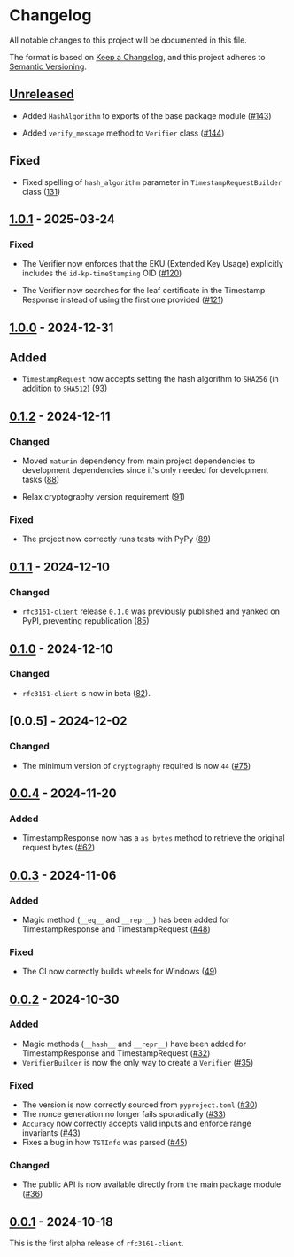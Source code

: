 # Changelog

All notable changes to this project will be documented in this file.

The format is based on [Keep a Changelog](https://keepachangelog.com/en/1.0.0/),
and this project adheres to [Semantic Versioning](https://semver.org/spec/v2.0.0.html).

## [Unreleased]

- Added `HashAlgorithm` to exports of the base package module ([#143](https://github.com/trailofbits/rfc3161-client/pull/143))

- Added `verify_message` method to `Verifier` class ([#144](https://github.com/trailofbits/rfc3161-client/pull/144))

## Fixed

- Fixed spelling of `hash_algorithm` parameter in `TimestampRequestBuilder` class ([131](https://github.com/trailofbits/rfc3161-client/pull/131))

## [1.0.1] - 2025-03-24

### Fixed

- The Verifier now enforces that the EKU (Extended Key Usage) explicitly includes the `id-kp-timeStamping` OID ([#120](https://github.com/trailofbits/rfc3161-client/pull/120))

- The Verifier now searches for the leaf certificate in the Timestamp Response instead of using the first one provided ([#121](https://github.com/trailofbits/rfc3161-client/pull/121))

## [1.0.0] - 2024-12-31

## Added

- `TimestampRequest` now accepts setting the hash algorithm to `SHA256` (in addition to `SHA512`)
  ([93](https://github.com/trailofbits/rfc3161-client/pull/93))

## [0.1.2] - 2024-12-11

### Changed

- Moved `maturin` dependency from main project dependencies to development dependencies
  since it's only needed for development tasks ([88](https://github.com/trailofbits/rfc3161-client/pull/88))

- Relax cryptography version requirement ([91](https://github.com/trailofbits/rfc3161-client/pull/91))

### Fixed

- The project now correctly runs tests with PyPy
  ([89](https://github.com/trailofbits/rfc3161-client/pull/89))

## [0.1.1] - 2024-12-10

### Changed

- `rfc3161-client` release `0.1.0` was previously published and yanked on PyPI, preventing
  republication ([85](https://github.com/trailofbits/rfc3161-client/pull/85))

## [0.1.0] - 2024-12-10

### Changed

- `rfc3161-client` is now in beta ([82](https://github.com/trailofbits/rfc3161-client/pull/82)).

## [0.0.5] - 2024-12-02

### Changed

- The minimum version of `cryptography` required is now `44`
  ([#75](https://github.com/trailofbits/rfc3161-client/pull/75))

## [0.0.4] - 2024-11-20

### Added

- TimestampResponse now has a `as_bytes` method to retrieve the original
  request bytes ([#62](https://github.com/trailofbits/rfc3161-client/pull/62))

## [0.0.3] - 2024-11-06

### Added

- Magic method (`__eq__` and `__repr__`) has been added for TimestampResponse
  and TimestampRequest ([#48](https://github.com/trailofbits/rfc3161-client/pull/48))

### Fixed

- The CI now correctly builds wheels for Windows
  ([49](https://github.com/trailofbits/rfc3161-client/pull/49))

## [0.0.2] - 2024-10-30

### Added

- Magic methods (`__hash__` and `__repr__`) have been added for
  TimestampResponse and TimestampRequest ([#32](https://github.com/trailofbits/rfc3161-client/pull/32))
- `VerifierBuilder` is now the only way to create a `Verifier` ([#35](https://github.com/trailofbits/rfc3161-client/pull/35))

### Fixed

- The version is now correctly sourced from `pyproject.toml` ([#30](https://github.com/trailofbits/rfc3161-client/pull/30))
- The nonce generation no longer fails sporadically ([#33](https://github.com/trailofbits/rfc3161-client/pull/33))
- `Accuracy` now correctly accepts valid inputs and enforce range invariants ([#43](https://github.com/trailofbits/rfc3161-client/pull/43))
- Fixes a bug in how `TSTInfo` was parsed ([#45](https://github.com/trailofbits/rfc3161-client/pull/45))

### Changed

- The public API is now available directly from the main package module ([#36](https://github.com/trailofbits/rfc3161-client/pull/36))

## [0.0.1] - 2024-10-18

This is the first alpha release of `rfc3161-client`.

[Unreleased]: https://github.com/trailofbits/rfc3161-client/compare/v1.0.1...HEAD
[1.0.1]: https://github.com/trailofbits/rfc3161-client/compare/v1.0.0...v1.0.1
[1.0.0]: https://github.com/trailofbits/rfc3161-client/compare/v0.1.2...v1.0.0
[0.1.2]: https://github.com/trailofbits/rfc3161-client/compare/v0.1.1...v0.1.2
[0.1.1]: https://github.com/trailofbits/rfc3161-client/compare/v0.1.0...v0.1.1
[0.1.0]: https://github.com/trailofbits/rfc3161-client/compare/v0.0.5...v0.1.0
[0.0.4]: https://github.com/trailofbits/rfc3161-client/compare/v0.0.4...v0.0.5
[0.0.4]: https://github.com/trailofbits/rfc3161-client/compare/v0.0.3...v0.0.4
[0.0.3]: https://github.com/trailofbits/rfc3161-client/compare/v0.0.2...v0.0.3
[0.0.2]: https://github.com/trailofbits/rfc3161-client/compare/v0.0.1...v0.0.2
[0.0.1]: https://github.com/trailofbits/rfc3161-client/releases/tag/v0.0.1
